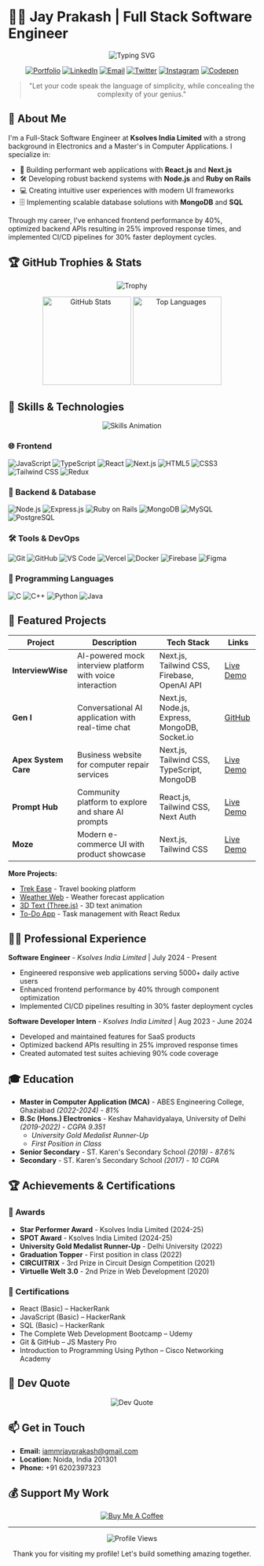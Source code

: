 # 👨‍💻 Jay Prakash | Full Stack Software Engineer

<div align="center">
  
![Typing SVG](https://readme-typing-svg.herokuapp.com?font=Fira+Code&weight=600&size=28&duration=3000&pause=1000&color=0EA5E9&center=true&vCenter=true&width=500&lines=Welcome+to+my+GitHub+Profile!;Building+the+web%2C+one+line+at+a+time;Full-Stack+Software+Engineer;React+%7C+Next.js+%7C+Node.js+Expert)

[![Portfolio](https://img.shields.io/badge/Portfolio-%23000000.svg?style=for-the-badge&logo=firefox&logoColor=#FF7139)](https://heyjayprakash.netlify.app/)
[![LinkedIn](https://img.shields.io/badge/LinkedIn-%230077B5.svg?style=for-the-badge&logo=linkedin&logoColor=white)](https://linkedin.com/in/iamjayprakash)
[![Email](https://img.shields.io/badge/Email-D14836?style=for-the-badge&logo=gmail&logoColor=white)](mailto:iammrjayprakash@gmail.com)
[![Twitter](https://img.shields.io/badge/Twitter-%231DA1F2.svg?style=for-the-badge&logo=Twitter&logoColor=white)](https://twitter.com/jayprak56111945)
[![Instagram](https://img.shields.io/badge/Instagram-%23E4405F.svg?style=for-the-badge&logo=Instagram&logoColor=white)](https://instagram.com/j_a_y__p_r_a_k_a_s_h)
[![Codepen](https://img.shields.io/badge/Codepen-000000?style=for-the-badge&logo=codepen&logoColor=white)](https://codepen.io/Iam_JayPrakash)

</div>

<div align="center">
  
> "Let your code speak the language of simplicity, while concealing the complexity of your genius."

</div>

## 💫 About Me

I'm a Full-Stack Software Engineer at **Ksolves India Limited** with a strong background in Electronics and a Master's in Computer Applications. I specialize in:

- 🚀 Building performant web applications with **React.js** and **Next.js**
- 🛠️ Developing robust backend systems with **Node.js** and **Ruby on Rails**
- 💻 Creating intuitive user experiences with modern UI frameworks
- 🗄️ Implementing scalable database solutions with **MongoDB** and **SQL**

Through my career, I've enhanced frontend performance by 40%, optimized backend APIs resulting in 25% improved response times, and implemented CI/CD pipelines for 30% faster deployment cycles.

## 🏆 GitHub Trophies & Stats

<div align="center">
  
![Trophy](https://github-profile-trophy.vercel.app/?username=IamJayPrakash&theme=radical&no-frame=true&margin-w=15&column=4)

</div>

<div align="center">
  <img src="https://github-stats-alpha.vercel.app/api?username=IamJayPrakash&cc=22272e&tc=37BCF6&ic=fff&bc=0000" alt="GitHub Stats" height="180" />
  <img src="https://github-readme-stats.vercel.app/api/top-langs/?username=IamJayPrakash&layout=compact&theme=react" alt="Top Languages" height="180" />
</div>

<div align="center">
  

</div>

## 🚀 Skills & Technologies

<div align="center">
  
![Skills Animation](https://readme-typing-svg.herokuapp.com?font=Roboto+Mono&weight=500&size=20&duration=3000&pause=1000&color=F7DF1E&center=true&vCenter=true&width=500&lines=JavaScript;React.js;Next.js;Node.js;TypeScript;Ruby+on+Rails;MongoDB;SQL)

</div>

### 🌐 Frontend
![JavaScript](https://img.shields.io/badge/JavaScript-%23323330.svg?style=for-the-badge&logo=javascript&logoColor=%23F7DF1E)
![TypeScript](https://img.shields.io/badge/TypeScript-%23007ACC.svg?style=for-the-badge&logo=typescript&logoColor=white)
![React](https://img.shields.io/badge/React-%2320232a.svg?style=for-the-badge&logo=react&logoColor=%2361DAFB)
![Next.js](https://img.shields.io/badge/Next.js-%23000000.svg?style=for-the-badge&logo=next.js&logoColor=white)
![HTML5](https://img.shields.io/badge/HTML5-%23E34F26.svg?style=for-the-badge&logo=html5&logoColor=white)
![CSS3](https://img.shields.io/badge/CSS3-%231572B6.svg?style=for-the-badge&logo=css3&logoColor=white)
![Tailwind CSS](https://img.shields.io/badge/Tailwind_CSS-%2338B2AC.svg?style=for-the-badge&logo=tailwind-css&logoColor=white)
![Redux](https://img.shields.io/badge/Redux-%23593d88.svg?style=for-the-badge&logo=redux&logoColor=white)

### 🔧 Backend & Database
![Node.js](https://img.shields.io/badge/Node.js-%23339933.svg?style=for-the-badge&logo=node.js&logoColor=white)
![Express.js](https://img.shields.io/badge/Express.js-%23404d59.svg?style=for-the-badge&logo=express&logoColor=%2361DAFB)
![Ruby on Rails](https://img.shields.io/badge/Ruby_on_Rails-%23CC0000.svg?style=for-the-badge&logo=ruby-on-rails&logoColor=white)
![MongoDB](https://img.shields.io/badge/MongoDB-%234ea94b.svg?style=for-the-badge&logo=mongodb&logoColor=white)
![MySQL](https://img.shields.io/badge/MySQL-%2300f.svg?style=for-the-badge&logo=mysql&logoColor=white)
![PostgreSQL](https://img.shields.io/badge/PostgreSQL-%23316192.svg?style=for-the-badge&logo=postgresql&logoColor=white)

### 🛠️ Tools & DevOps
![Git](https://img.shields.io/badge/Git-%23F05033.svg?style=for-the-badge&logo=git&logoColor=white)
![GitHub](https://img.shields.io/badge/GitHub-%23121011.svg?style=for-the-badge&logo=github&logoColor=white)
![VS Code](https://img.shields.io/badge/VS_Code-0078D4?style=for-the-badge&logo=visual%20studio%20code&logoColor=white)
![Vercel](https://img.shields.io/badge/Vercel-%23000000.svg?style=for-the-badge&logo=vercel&logoColor=white)
![Docker](https://img.shields.io/badge/Docker-%230db7ed.svg?style=for-the-badge&logo=docker&logoColor=white)
![Firebase](https://img.shields.io/badge/Firebase-%23039BE5.svg?style=for-the-badge&logo=firebase)
![Figma](https://img.shields.io/badge/Figma-%23F24E1E.svg?style=for-the-badge&logo=figma&logoColor=white)

### 🧠 Programming Languages
![C](https://img.shields.io/badge/C-%2300599C.svg?style=for-the-badge&logo=c&logoColor=white)
![C++](https://img.shields.io/badge/C++-%2300599C.svg?style=for-the-badge&logo=c%2B%2B&logoColor=white)
![Python](https://img.shields.io/badge/Python-3670A0?style=for-the-badge&logo=python&logoColor=ffdd54)
![Java](https://img.shields.io/badge/Java-%23ED8B00.svg?style=for-the-badge&logo=openjdk&logoColor=white)

## 🚀 Featured Projects

<div align="center">

| Project | Description | Tech Stack | Links |
|---------|-------------|------------|-------|
| **InterviewWise** | AI-powered mock interview platform with voice interaction | Next.js, Tailwind CSS, Firebase, OpenAI API | [Live Demo](https://interview-wise.vercel.app/) |
| **Gen I** | Conversational AI application with real-time chat | Next.js, Node.js, Express, MongoDB, Socket.io | [GitHub](https://github.com/IamJayPrakash/GenI) |
| **Apex System Care** | Business website for computer repair services | Next.js, Tailwind CSS, TypeScript, MongoDB | [Live Demo](https://apex-system-care.vercel.app/) |
| **Prompt Hub** | Community platform to explore and share AI prompts | React.js, Tailwind CSS, Next Auth | [Live Demo](https://prompthubgpt.netlify.app/) |
| **Moze** | Modern e-commerce UI with product showcase | Next.js, Tailwind CSS | [Live Demo](https://moze-seven.vercel.app/) |

</div>

**More Projects:**
- [Trek Ease](https://trek-ease-one.vercel.app/) - Travel booking platform
- [Weather Web](https://weather-web-zeta.vercel.app/) - Weather forecast application
- [3D Text (Three.js)](https://3dtextthreejs.netlify.app/) - 3D text animation
- [To-Do App](https://to-do-app-react-redux-plum.vercel.app/) - Task management with React Redux

## 👨‍💻 Professional Experience

**Software Engineer** - *Ksolves India Limited* | July 2024 - Present
- Engineered responsive web applications serving 5000+ daily active users
- Enhanced frontend performance by 40% through component optimization
- Implemented CI/CD pipelines resulting in 30% faster deployment cycles

**Software Developer Intern** - *Ksolves India Limited* | Aug 2023 - June 2024
- Developed and maintained features for SaaS products
- Optimized backend APIs resulting in 25% improved response times
- Created automated test suites achieving 90% code coverage

## 🎓 Education

- **Master in Computer Application (MCA)** - ABES Engineering College, Ghaziabad *(2022-2024)* - *81%*
- **B.Sc (Hons.) Electronics** - Keshav Mahavidyalaya, University of Delhi *(2019-2022)* - *CGPA 9.351*
  - *University Gold Medalist Runner-Up*
  - *First Position in Class*
- **Senior Secondary** - ST. Karen's Secondary School *(2019)* - *87.6%*
- **Secondary** - ST. Karen's Secondary School *(2017)* - *10 CGPA*

## 🏆 Achievements & Certifications

<div align="">

### 🏅 Awards
- **Star Performer Award** - Ksolves India Limited (2024-25)
- **SPOT Award** - Ksolves India Limited (2024-25)
- **University Gold Medalist Runner-Up** - Delhi University (2022)
- **Graduation Topper** - First position in class (2022)
- **CIRCUITRIX** - 3rd Prize in Circuit Design Competition (2021)
- **Virtuelle Welt 3.0** - 2nd Prize in Web Development (2020)

### 📜 Certifications
- React (Basic) – HackerRank
- JavaScript (Basic) – HackerRank
- SQL (Basic) – HackerRank
- The Complete Web Development Bootcamp – Udemy
- Git & GitHub – JS Mastery Pro
- Introduction to Programming Using Python – Cisco Networking Academy

</div>

## 💭 Dev Quote

<div align="center">
    <img src="https://quotes-github-readme.vercel.app/api?type=horizontal&theme=tokyonight" alt="Dev Quote"/>
</div>

## 📫 Get in Touch

<div align="">
  
- **Email:** [iammrjayprakash@gmail.com](mailto:iammrjayprakash@gmail.com)
- **Location:** Noida, India 201301
- **Phone:** +91 6202397323

</div>

## 💰 Support My Work

<div align="center">
    <a href="https://www.buymeacoffee.com/IamJP" target="_blank">
        <img src="https://img.shields.io/badge/Buy%20Me%20a%20Coffee-ffdd00?style=for-the-badge&logo=buy-me-a-coffee&logoColor=black" alt="Buy Me A Coffee" />
    </a>
</div>

---

<div align="center">
    <img src="https://komarev.com/ghpvc/?username=IamJayPrakash&style=flat-square&color=blue" alt="Profile Views"/>
    <p>Thank you for visiting my profile! Let's build something amazing together.</p>
</div>

